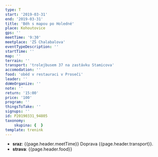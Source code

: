 ```yaml
---
type: T
start: '2019-03-31'
end: '2019-03-31'
title: 'Běh s mapou po Holedné'
place: Kohoutovice
gps: ''
meetTime: '9:30'
meetplace: 'ZŠ Chalabalova'
eventTypeDescription: ''
startTime: ''
map: ''
terrain: ''
transport: 'trolejbusem 37 na zastávku Stamicova'
accomodation: ''
food: 'oběd v restauraci v Proseči'
leader: ''
doWeOrganize: ''
note: ''
return: '15:00'
price: '100'
program: ''
thingsToTake: ''
signups: ''
id: P20190331_94805
taxonomy:
    skupina: {  }
template: trenink
---
```

* **sraz**: {{page.header.meetTime}} Doprava {{page.header.transport}}.
* **strava**: {{page.header.food}}
